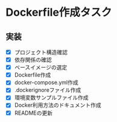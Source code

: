 # Dockerfile作成タスク

## 実装
- [x] プロジェクト構造確認
- [x] 依存関係の確認
- [x] ベースイメージの選定
- [x] Dockerfile作成
- [x] docker-compose.yml作成
- [x] .dockerignoreファイル作成
- [x] 環境変数サンプルファイル作成
- [x] Docker利用方法のドキュメント作成
- [x] READMEの更新
